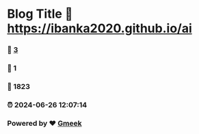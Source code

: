 # Blog Title :link: https://ibanka2020.github.io/ai 
### :page_facing_up: [3](https://ibanka2020.github.io/ai/tag.html) 
### :speech_balloon: 1 
### :hibiscus: 1823 
### :alarm_clock: 2024-06-26 12:07:14 
### Powered by :heart: [Gmeek](https://github.com/Meekdai/Gmeek)
